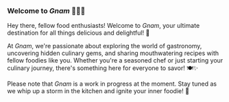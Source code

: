 ### Welcome to _Gnam_ 🍔🍕🍣

Hey there, fellow food enthusiasts! Welcome to _Gnam_, your ultimate destination for all things delicious and delightful! 🎉

At _Gnam_, we're passionate about exploring the world of gastronomy, uncovering hidden culinary gems, and sharing mouthwatering recipes with fellow foodies like you. Whether you're a seasoned chef or just starting your culinary journey, there's something here for everyone to savor! 🍽️✨

Please note that _Gnam_ is a work in progress at the moment. Stay tuned as we whip up a storm in the kitchen and ignite your inner foodie! 🌟
